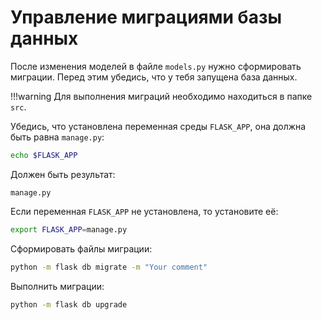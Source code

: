 # Управление миграциями базы данных
После изменения моделей в файле `models.py` нужно сформировать миграции. Перед этим убедись,
что у тебя запущена база данных.

!!!warning
    Для выполнения миграций необходимо находиться в папке `src`.

Убедись, что установлена переменная среды `FLASK_APP`, она должна быть равна `manage.py`:
```bash
echo $FLASK_APP
```
Должен быть результат:
```
manage.py
```
Если переменная `FLASK_APP` не установлена, то установите её:
```bash
export FLASK_APP=manage.py
```
Сформировать файлы миграции:
```bash
python -m flask db migrate -m "Your comment"
```
Выполнить миграции:
```bash
python -m flask db upgrade
```

